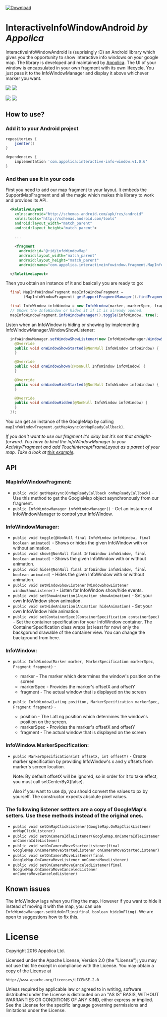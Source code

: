[ ![Download](https://api.bintray.com/packages/appolica-ltd/appolica/InfoWindow/images/download.svg?version=v1.0.6) ](https://bintray.com/appolica-ltd/appolica/InfoWindow/v1.0.6/link)

# InteractiveInfoWindowAndroid *by Appolica*

InteractiveInfoWindowAndroid is (suprisingly :D) an Android library which gives you the opportunity to show interactive info windows on your google map. The library is developed and maintained by [Appolica](http://www.appolica.com). The UI of your window is encapsulated in your own fragment with its own lifecycle. You just pass it to the InfoWindowManager and display it above whichever marker you want.

![](https://github.com/Appolica/InteractiveInfoWindowAndroid/blob/develop/gifs/Sample1.gif?raw=true) ![](https://github.com/Appolica/InteractiveInfoWindowAndroid/blob/develop/gifs/Sample2.gif?raw=true)


![](https://github.com/Appolica/InteractiveInfoWindowAndroid/blob/develop/gifs/Sample3.gif?raw=true) ![](https://github.com/Appolica/InteractiveInfoWindowAndroid/blob/develop/gifs/Sample4.gif?raw=true)

## How to use?

### Add it to your Android project

```gradle
repositories {
    jcenter()
}

dependencies {
    implementation 'com.appolica:interactive-info-window:v1.0.6'
}

```

### And then use it in your code

First you need to add our map fragment to your layout. It embeds the SupportMapFragment and all the magic which makes this library to work and provides its API.

```xml
  <RelativeLayout
    xmlns:android="http://schemas.android.com/apk/res/android"
    xmlns:tools="http://schemas.android.com/tools"
    android:layout_width="match_parent"
    android:layout_height="match_parent">
    
    ...
    
    <fragment
      android:id="@+id/infoWindowMap"
      android:layout_width="match_parent"
      android:layout_height="match_parent"
      android:name="com.appolica.interactiveinfowindow.fragment.MapInfoWindowFragment"/>

  </RelativeLayout>
```

Then you obtain an instance of it and basically you are ready to go:

```java
  final MapInfoWindowFragment mapInfoWindowFragment =
        (MapInfoWindowFragment) getSupportFragmentManager().findFragmentById(R.id.infoWindowMap);

  final InfoWindow infoWindow = new InfoWindow(marker, markerSpec, fragment);
  // Shows the InfoWindow or hides it if it is already opened.
  mapInfoWindowFragment.infoWindowManager().toggle(infoWindow, true); 
```
Listen when an InfoWindow is hiding or showing by implementing InfoWindowManager.WindowShowListener:

```java
  infoWindowManager.setWindowShowListener(new InfoWindowManager.WindowShowListener() {
    @Override
    public void onWindowShowStarted(@NonNull InfoWindow infoWindow) {
    }

    @Override
    public void onWindowShown(@NonNull InfoWindow infoWindow) {
    }

    @Override
    public void onWindowHideStarted(@NonNull InfoWindow infoWindow) {
    }

    @Override
    public void onWindowHidden(@NonNull InfoWindow infoWindow) {
    }
  });
```
You can get an instance of the GoogleMap by calling ```mapInfoWindowFragment.getMapAsync(onMapReadyCallback)```.

_If you don't want to use our fragment it's okay but it's not that straight-forward. You have to bind the InfoWindowManager to your Activity/Fragment and add TouchInterceptFrameLayout as a parent of your map. Take a look at [this example](https://github.com/Appolica/InteractiveInfoWindowAndroid/blob/develop/sample/src/main/java/com/appolica/sample/activities/SampleWithMapViewActivity.java)._

## API

### MapInfoWindowFragment:

 * ```public void getMapAsync(OnMapReadyCallback onMapReadyCallback)``` - Use this method to get the GoogleMap object asynchronously from our fragment.
 * ```public InfoWindowManager infoWindowManager()``` - Get an instance of InfoWindowManager to control your InfoWindow.

### InfoWindowManager:
 * ```public void toggle(@NonNull final InfoWindow infoWindow, final boolean animated)``` - Shows or hides the given InfoWindow with or without animation.
 * ```public void show(@NonNull final InfoWindow infoWindow, final boolean animated)``` - Shows the given InfoWindow with or without animation.
 * ```public void hide(@NonNull final InfoWindow infoWindow, final boolean animated)``` - Hides the given InfoWindow with or without animation.
 * ```public void setWindowShowListener(WindowShowListener windowShowListener)``` - Listen for InfoWindow show/hide events.
 * ```public void setShowAnimation(Animation showAnimation)``` - Set your own InfoWindow show animation.
 * ```public void setHideAnimation(Animation hideAnimation)``` - Set your own InfoWindow hide animation.
 * ```public void setContainerSpec(ContainerSpecification containerSpec)``` - Set the container specification for your InfoWindow container. The ContainerSpecification class wraps (at least for now) only the backgorund drawable of the container view. You can change the background from here.
 
### InfoWindow:
 * ```public InfoWindow(Marker marker, MarkerSpecification markerSpec, Fragment fragment)``` - 
    * marker - The marker which determines the window's position on the screen
    * markerSpec - Provides the marker's offsetX and offsetY
    * fragment - The actual window that is displayed on the screen
    
 * ```public InfoWindow(LatLng position, MarkerSpecification markerSpec, Fragment fragment)``` - 
    * position - The LatLng position which determines the window's position on the screen.
    * markerSpec - Provides the marker's offsetX and offsetY
    * fragment - The actual window that is displayed on the screen

### InfoWindow.MarkerSpecification:
 * ```public MarkerSpecification(int offsetX, int offsetY)``` - Create marker specification by providing InfoWindow's x and y offsets from marker's screen location.
    
    Note: By default offsetX will be ignored, so in order for it to take effect, you must call setCenterByX(false). 
    
    Also if you want to use dp, you should convert the values to px by yourself. The constructor expects absolute pixel values.

### The following listener settters are a copy of GoogleMap's setters. Use these methods instead of the original ones.
 
 * ```public void setOnMapClickListener(GoogleMap.OnMapClickListener onMapClickListener)```
 * ```public void setOnCameraIdleListener(GoogleMap.OnCameraIdleListener onCameraIdleListener)```
 * ```public void setOnCameraMoveStartedListener(final GoogleMap.OnCameraMoveStartedListener onCameraMoveStartedListener)```
 * ```public void setOnCameraMoveListener(final GoogleMap.OnCameraMoveListener onCameraMoveListener)```
 * ```public void setOnCameraMoveCanceledListener(final GoogleMap.OnCameraMoveCanceledListener onCameraMoveCanceledListener)```

## Known issues

The InfoWindow lags when you fling the map. However if you want to hide it instead of moving it with the map, you can use ```InfoWindowManager.setHideOnFling(final boolean hideOnFling)```.
We are open to suggestions how to fix this.

# License

Copyright 2016 Appolica Ltd.

Licensed under the Apache License, Version 2.0 (the "License");
you may not use this file except in compliance with the License.
You may obtain a copy of the License at

    http://www.apache.org/licenses/LICENSE-2.0

Unless required by applicable law or agreed to in writing, software
distributed under the License is distributed on an "AS IS" BASIS,
WITHOUT WARRANTIES OR CONDITIONS OF ANY KIND, either express or implied.
See the License for the specific language governing permissions and
limitations under the License.
